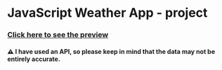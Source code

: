 # JavaScript Weather App - project


### [Click here to see the preview ](https://sami-al-badhon.github.io/weather-apps/)


#### ⚠️ I have used an API, so please keep in mind that the data may not be entirely accurate.
